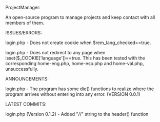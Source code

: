 ProjectManager:

An open-source program to manage projects and keep contact with all members of them.


ISSUES/ERRORS:

login.php - Does not create cookie when $rem_lang_checked==true.

login.php - Does not redirect to any page when isset($_COOKIE['language'])==true. This has been tested with the corresponding home-eng.php, home-esp.php and home-val.php, unsuccessfully.


ANNOUNCEMENTS:

login.php - The program has some die() functions to realize where the program arrives without entering into any error. (VERSION 0.0.1)


LATEST COMMITS:

login.php (Version 0.1.2) - Added "\/\/" string to the header() function
